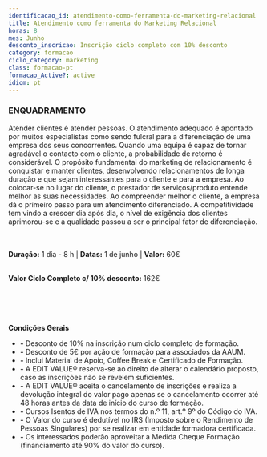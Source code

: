 ```yaml
---
identificacao_id: atendimento-como-ferramenta-do-marketing-relacional
title: Atendimento como ferramenta do Marketing Relacional
horas: 8
mes: Junho
desconto_inscricao: Inscrição ciclo completo com 10% desconto
category: formacao
ciclo_category: marketing
class: formacao-pt
formacao_Active?: active
idiom: pt
---
```



### **ENQUADRAMENTO**
Atender clientes é atender pessoas. O atendimento adequado é apontado por muitos especialistas como sendo fulcral para a diferenciação de uma empresa dos seus concorrentes. Quando uma equipa é capaz de tornar agradável o contacto com o cliente, a probabilidade de retorno é considerável. O propósito fundamental do marketing de relacionamento é conquistar e manter clientes, desenvolvendo relacionamentos de longa duração e que sejam interessantes para o cliente e para a empresa. Ao colocar-se no lugar do cliente, o prestador de serviços/produto entende melhor as suas necessidades. Ao compreender melhor o cliente, a empresa dá o primeiro passo para um atendimento diferenciado. A competitividade tem vindo a crescer dia após dia, o nível de exigência dos clientes aprimorou-se e a qualidade passou a ser o principal fator de diferenciação.<br><br><br>

**Duração:** 1 dia - 8 h  \|  **Datas:** 1 de junho  \|  **Valor:** 60€<br><br> 

 

**Valor Ciclo Completo c/ 10% desconto:** 162€<br><br><br><br><br>

**Condições Gerais**

+ **\-** Desconto de 10% na inscrição num ciclo completo de formação.
+ **\-** Desconto de 5€ por ação de formação para associados da AAUM.
+ **\-** Inclui Material de Apoio, Coffee Break e Certificado de Formação.
+ **\-** A EDIT VALUE® reserva-se ao direito de alterar o calendário proposto, caso as inscrições não se revelem suficientes.
+ **\-** A EDIT VALUE® aceita o cancelamento de inscrições e realiza a devolução integral do valor pago apenas se o cancelamento ocorrer até 48 horas antes da data de início do curso de formação.
+ **\-** Cursos Isentos de IVA nos termos do n.º 11, art.º 9º do Código do IVA.
+ **\-** O Valor do curso é dedutível no IRS (Imposto sobre o Rendimento de Pessoas Singulares) por se realizar em entidade formadora certificada.
+ **\-** Os interessados poderão aproveitar a Medida Cheque Formação (financiamento até 90% do valor do curso).